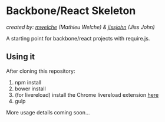 # Backbone/React Skeleton

*created by: [mwelche](https://github.com/mwelche) (Mathieu Welche) & [jissjohn](https://github.com/jissjohn) (Jiss John)*

A starting point for backbone/react projects with require.js.


## Using it

After cloning this repository:

1. npm install
2. bower install
3. (for livereload) install the Chrome livereload extension [here](https://chrome.google.com/webstore/detail/livereload/jnihajbhpnppcggbcgedagnkighmdlei?hl=en)
4. gulp


More usage details coming soon...